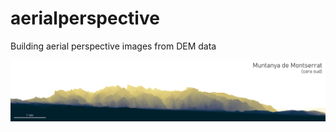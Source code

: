 # aerialperspective
Building aerial perspective images from DEM data

![aerialperspective](/aerial_montserrat.png)
